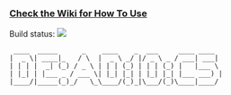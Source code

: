 ### [Check the Wiki for How To Use](https://github.com/DEAD10C5/BSidesIndyBadge/wiki)

<p>
Build status: <img src="https://travis-ci.com/DEAD10C5/NolaCon_2018.svg?branch=master">



```
 ____  _____      _    ____    _  ___     ____ ____  
|  _ \| ____|_   / \  |  _ \ _/ |/ _ \ _ / ___| ___| 
| | | |  _| (_) / _ \ | | | (_) | | | (_) |   |___ \ 
| |_| | |___ _ / ___ \| |_| |_| | |_| |_| |___ ___) |
|____/|_____(_)_/   \_\____/(_)_|\___/(_)\____|____/ 
                                                     
```
